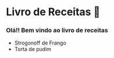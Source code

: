 # Livro de Receitas :shallow_pan_of_food:

### Olá!! Bem vindo ao livro de receitas

- Strogonoff de Frango
- Torta de pudim



